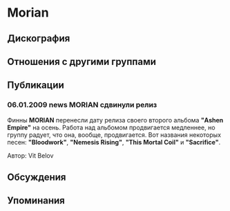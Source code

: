 # Morian



## Дискография


## Отношения с другими группами


## Публикации

### 06.01.2009 news MORIAN сдвинули релиз

<P>Финны <STRONG>MORIAN</STRONG> перенесли дату релиза своего второго альбома <STRONG>"Ashen Empire"</STRONG> на осень. Работа над альбомом продвигается медленнее, но группу радует, что она, вообще, продвигается. Вот названия некоторых песен: <STRONG>"Bloodwork"</STRONG>, <B itxtvisited="1">"Nemesis Rising"</B>, <B itxtvisited="1">"This Mortal Coil"</B>&nbsp;и <B itxtvisited="1">"Sacrifice"</B>.</P>
Автор: Vit Belov


## Обсуждения


## Упоминания

